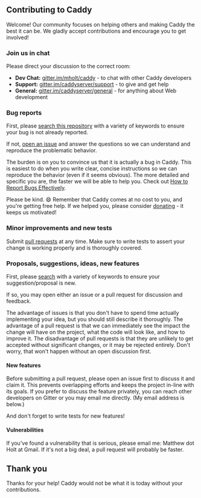 ## Contributing to Caddy

Welcome! Our community focuses on helping others and making Caddy the best it
can be. We gladly accept contributions and encourage you to get involved!


### Join us in chat

Please direct your discussion to the correct room:

- **Dev Chat:** [gitter.im/mholt/caddy](https://gitter.im/mholt/caddy) - to chat
with other Caddy developers
- **Support:**
[gitter.im/caddyserver/support](https://gitter.im/caddyserver/support) - to give
and get help
- **General:**
[gitter.im/caddyserver/general](https://gitter.im/caddyserver/general) - for
anything about Web development


### Bug reports

First, please [search this repository](https://github.com/mholt/caddy/search?q=&type=Issues&utf8=%E2%9C%93)
with a variety of keywords to ensure your bug is not already reported.

If not, [open an issue](https://github.com/mholt/caddy/issues) and answer the
questions so we can understand and reproduce the problematic behavior.

The burden is on you to convince us that it is actually a bug in Caddy. This is
easiest to do when you write clear, concise instructions so we can reproduce
the behavior (even if it seems obvious). The more detailed and specific you are,
the faster we will be able to help you. Check out
[How to Report Bugs Effectively](http://www.chiark.greenend.org.uk/~sgtatham/bugs.html).

Please be kind. :smile: Remember that Caddy comes at no cost to you, and you're
getting free help. If we helped you, please consider
[donating](https://caddyserver.com/donate) - it keeps us motivated!



### Minor improvements and new tests

Submit [pull requests](https://github.com/mholt/caddy/pulls) at any time. Make
sure to write tests to assert your change is working properly and is thoroughly
covered.


### Proposals, suggestions, ideas, new features

First, please [search](https://github.com/mholt/caddy/search?q=&type=Issues&utf8=%E2%9C%93)
with a variety of keywords to ensure your suggestion/proposal is new.

If so, you may open either an issue or a pull request for discussion and
feedback.

The advantage of issues is that you don't have to spend time actually
implementing your idea, but you should still describe it thoroughly. The
advantage of a pull request is that we can immediately see the impact the change
will have on the project, what the code will look like, and how to improve it.
The disadvantage of pull requests is that they are unlikely to get accepted
without significant changes, or it may be rejected entirely. Don't worry, that
won't happen without an open discussion first.



#### New features

Before submitting a pull request, please open an issue first to discuss it and 
claim it. This prevents overlapping efforts and keeps the project in-line with 
its goals. If you prefer to discuss the feature privately, you can reach other 
developers on Gitter or you may email me directly. (My email address is below.)

And don't forget to write tests for new features!


#### Vulnerabilities

If you've found a vulnerability that is serious, please email me: Matthew dot 
Holt at Gmail. If it's not a big deal, a pull request will probably be faster.


## Thank you

Thanks for your help! Caddy would not be what it is today without your contributions.
